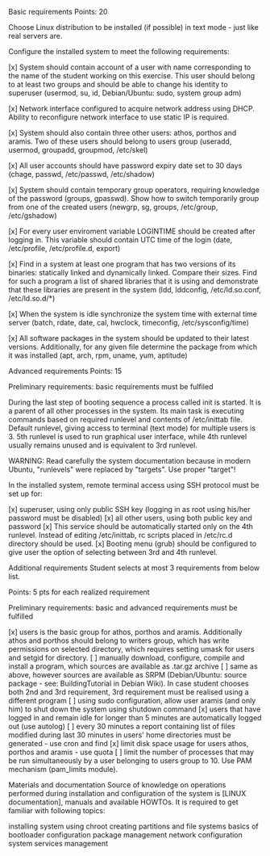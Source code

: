 Basic requirements
Points: 20

Choose Linux distribution to be installed (if possible) in text mode - just like real servers are.

Configure the installed system to meet the following requirements:

[x] System should contain account of a user with name corresponding to the name of the student working on this exercise. This user should belong to at least two groups and should be able to change his identity to superuser (usermod, su, id, Debian/Ubuntu: sudo, system group adm)

[x] Network interface configured to acquire network address using DHCP. Ability to reconfigure network interface to use static IP is required.

[x] System should also contain three other users: athos, porthos and aramis. Two of these users should belong to users group (useradd, usermod, groupadd, groupmod, /etc/skel)

[x] All user accounts should have password expiry date set to 30 days (chage, passwd, /etc/passwd, /etc/shadow)

[x] System should contain temporary group operators, requiring knowledge of the password (groups, gpasswd). Show how to switch temporarily group from one of the created users (newgrp, sg, groups, /etc/group, /etc/gshadow)

[x] For every user enviroment variable LOGINTIME should be created after logging in. This variable should contain UTC time of the login (date, /etc/profile, /etc/profile.d, export)

[x] Find in a system at least one program that has two versions of its binaries: statically linked and dynamically linked. Compare their sizes. Find for such a program a list of shared libraries that it is using and demonstrate that these libraries are present in the system (ldd, lddconfig, /etc/ld.so.conf, /etc/ld.so.d/\*)

[x] When the system is idle synchronize the system time with external time server (batch, rdate, date, cal, hwclock, timeconfig, /etc/sysconfig/time)

[x] All software packages in the system should be updated to their latest versions. Additionally, for any given file determine the package from which it was installed (apt, arch, rpm, uname, yum, aptitude)

Advanced requirements
Points: 15

Preliminary requirements: basic requirements must be fulfiled

During the last step of booting sequence a process called init is started. It is a parent of all other processes in the system. Its main task is executing commands based on required runlevel and contents of /etc/inittab file. Default runlevel, giving access to terminal (text mode) for multiple users is 3. 5th runlevel is used to run graphical user interface, while 4th runlevel usually remains unused and is equivalent to 3rd runlevel.

WARNING: Read carefully the system documentation because in modern Ubuntu, "runlevels" were replaced by "targets". Use proper "target"!

In the installed system, remote terminal access using SSH protocol must be set up for:

[x] superuser, using only public SSH key (logging in as root using his/her password must be disabled)
[x] all other users, using both public key and password
[x] This service should be automatically started only on the 4th runlevel. Instead of editing /etc/inittab, rc scripts placed in /etc/rc.d directory should be used.
[x] Booting menu (grub) should be configured to give user the option of selecting between 3rd and 4th runlevel.

Additional requirements
Student selects at most 3 requirements from below list.

Points: 5 pts for each realized requirement

Preliminary requirements: basic and advanced requirements must be fulfilled

[x] users is the basic group for athos, porthos and aramis.
Additionally athos and porthos should belong to writers group, which has write permissions on selected directory, which requires setting umask for users and setgid for directory.
[ ] manually download, configure, compile and install a program, which sources are available as .tar.gz archive
[ ] same as above, however sources are available as SRPM (Debian/Ubuntu: source package - see: BuildingTutorial in Debian Wiki). In case student chooses both 2nd and 3rd requirement, 3rd requirement must be realised using a different program
[ ] using sudo configuration, allow user aramis (and only him) to shut down the system using shutdown command
[x] users that have logged in and remain idle for longer than 5 minutes are automatically logged out (use autolog)
[ ] every 30 minutes a report containing list of files modified during last 30 minutes in users' home directories must be generated - use cron and find
[x] limit disk space usage for users athos, porthos and aramis - use quota
[ ] limit the number of processes that may be run simultaneously by a user belonging to users group to 10. Use PAM mechanism (pam_limits module).

Materials and documentation
Source of knowledge on operations performed during installation and configuration of the system is [LINUX documentation], manuals and available HOWTOs.
It is required to get familiar with following topics:

installing system using chroot
creating partitions and file systems
basics of bootloader configuration
package management
network configuration
system services management
